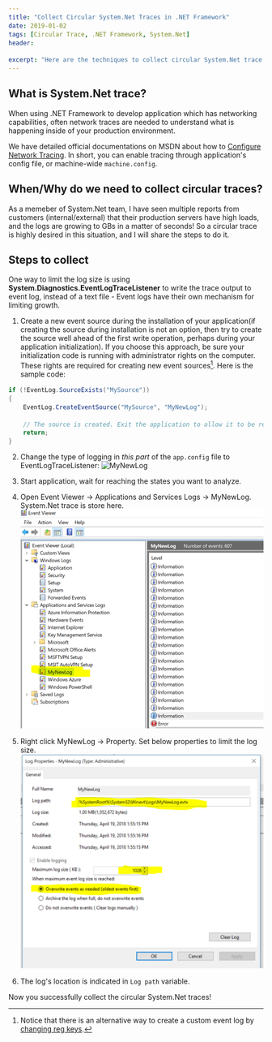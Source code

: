 ```yaml
---
title: "Collect Circular System.Net Traces in .NET Framework"
date: 2019-01-02
tags: [Circular Trace, .NET Framework, System.Net]
header:

excerpt: "Here are the techniques to collect circular System.Net trace."
---
```


## What is System.Net trace?

When using .NET Framework to develop application which has networking capabilities, often network traces are needed to understand what is happening inside of your production environment.

We have detailed official documentations on MSDN about how to [Configure Network Tracing](https://docs.microsoft.com/en-us/dotnet/framework/network-programming/how-to-configure-network-tracing). In short, you can enable tracing through application's config file, or machine-wide `machine.config`.

## When/Why do we need to collect circular traces?

As a memeber of System.Net team, I have seen multiple reports from customers (internal/external) that their production servers have high loads, and the logs are growing to GBs in a matter of seconds! So a circular trace is highly desired in this situation, and I will share the steps to do it.

## Steps to collect

One way to limit the log size is using **System.Diagnostics.EventLogTraceListener** to write the trace output to event log, instead of a text file - Event logs have their own mechanism for limiting growth.

1. Create a new event source during the installation of your application(if creating the source during installation is not an option, then try to create the source well ahead of the first write operation, perhaps during your application initialization). If you choose this approach, be sure your initialization code is running with administrator rights on the computer. These rights are required for creating new event sources[^1]. Here is the sample code:
```c#
if (!EventLog.SourceExists("MySource"))
{
    EventLog.CreateEventSource("MySource", "MyNewLog");
                
    // The source is created. Exit the application to allow it to be registered. 
    return;
}
```

2. Change the type of logging in *this part* of the `app.config` file to EventLogTraceListener:
![MyNewLog](\assets\post_pics\trace.png)

3. Start application, wait for reaching the states you want to analyze.

4. Open Event Viewer -> Applications and Services Logs -> MyNewLog. System.Net trace is store here.
![MyNewLog](\assets\post_pics\trace1.png)

5. Right click MyNewLog -> Property. Set below properties to limit the log size.
![MyNewLog](\assets\post_pics\trace2.png)

6. The log's location is indicated in `Log path` variable.

Now you successfully collect the circular System.Net traces!

[^1]: Notice that there is an alternative way to create a custom event log by [changing reg keys](http://www.jasonsamuel.com/2010/01/08/creating-a-custom-event-log-under-event-viewer-to-log-server-events/).
